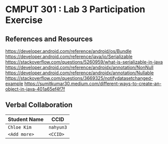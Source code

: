 # CMPUT 301 : Lab 3 Participation Exercise

## References and Resources

https://developer.android.com/reference/android/os/Bundle
https://developer.android.com/reference/java/io/Serializable
https://stackoverflow.com/questions/5260959/what-is-serializable-in-java
https://developer.android.com/reference/androidx/annotation/NonNull
https://developer.android.com/reference/androidx/annotation/Nullable
https://stackoverflow.com/questions/3669325/notifydatasetchanged-example
https://sumitkumar30.medium.com/different-ways-to-create-an-object-in-java-401a65ef4f7f


## Verbal Collaboration

| Student Name | CCID      |
| ------------ | --------- |
| `Chloe Kim`    | `nahyun3` |
| `<Add more>` | `<CCID>`  |
